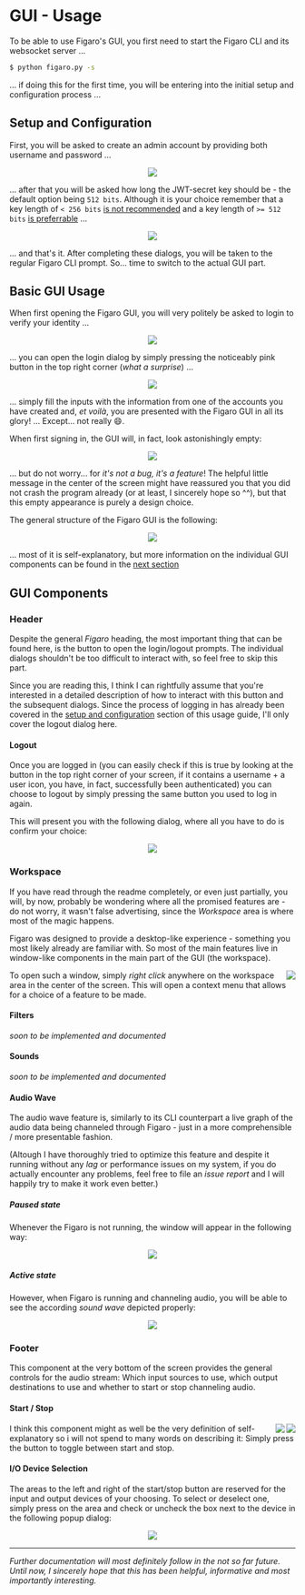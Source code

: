 # GUI - Usage

To be able to use Figaro's GUI, you first need to start the Figaro CLI and its websocket server ...

```bash
$ python figaro.py -s
```

... if doing this for the first time, you will be entering into the initial setup and configuration process ...

## Setup and Configuration

First, you will be asked to create an admin account by providing both username and password ... 

<p align="center">
  <img src="../media/gui/setup-1.JPG">
</p>

... after that you will be asked how long the JWT-secret key should be - the default option being `512 bits`. Although it is your choice remember that a key length of `< 256 bits` [is not recommended](https://tools.ietf.org/html/rfc7518#section-3.2) and a key length of `>= 512 bits` [is preferrable](https://auth0.com/blog/brute-forcing-hs256-is-possible-the-importance-of-using-strong-keys-to-sign-jwts/) ...

<p align="center">
  <img src="../media/gui/setup-2.JPG">
</p>

... and that's it. After completing these dialogs, you will be taken to the regular Figaro CLI prompt. So... time to switch to the actual GUI part.

## Basic GUI Usage

When first opening the Figaro GUI, you will very politely be asked to login to verify your identity ...

<p align="center">
  <img src="../media/gui/basic-1.JPG">
</p>

... you can open the login dialog by simply pressing the noticeably pink button in the top right corner (_what a surprise_) ...

<p align="center">
  <img src="../media/gui/basic-2.JPG">
</p>

... simply fill the inputs with the information from one of the accounts you have created and, _et voilà_, you are presented with the Figaro GUI in all its glory! ... Except... not really 😄. 

When first signing in, the GUI will, in fact, look astonishingly empty: 

<p align="center">
  <img src="../media/gui/basic-3.JPG">
</p>

... but do not worry... for _it's not a bug, it's a feature_! The helpful little message in the center of the screen might have reassured you that you did not crash the program already (or at least, I sincerely hope so ^^), but that this empty appearance is purely a design choice.

The general structure of the Figaro GUI is the following:

<p align="center">
  <img src="../media/gui/basic-4.JPG">
</p>

... most of it is self-explanatory, but more information on the individual GUI components can be found in the [next section](#gui-components)

## GUI Components

### Header

Despite the general _Figaro_ heading, the most important thing that can be found here, is the button to open the login/logout prompts. The individual dialogs shouldn't be too difficult to interact with, so feel free to skip this part.

Since you are reading this, I think I can rightfully assume that you're interested in a detailed description of how to interact with this button and the subsequent dialogs. Since the process of logging in has already been covered in the [setup and configuration](#setup-and-configuration) section of this usage guide, I'll only cover the logout dialog here.

#### Logout

Once you are logged in (you can easily check if this is true by looking at the button in the top right corner of your screen, if it contains a username + a user icon, you have, in fact, successfully been authenticated) you can choose to logout by simply pressing the same button you used to log in again.

This will present you with the following dialog, where all you have to do is confirm your choice:

<p align="center">
  <img src="../media/gui/logout.JPG">
</p>

### Workspace

If you have read through the readme completely, or even just partially, you will, by now, probably be wondering where all the promised features are - do not worry, it wasn't false advertising, since the _Workspace_ area is where most of the magic happens.

Figaro was designed to provide a desktop-like experience - something you most likely already are familiar with. So most of the main features live in window-like components in the main part of the GUI (the workspace).

<img align="right" src="../media/gui/workspace-1.JPG">

To open such a window, simply _right click_ anywhere on the workspace area in the center of the screen. This will open a context menu that allows for a choice of a feature to be made.

#### Filters

_soon to be implemented and documented_

#### Sounds

_soon to be implemented and documented_

#### Audio Wave

The audio wave feature is, similarly to its CLI counterpart a live graph of the audio data being channeled through Figaro - just in a more comprehensible / more presentable fashion.

(Altough I have thoroughly tried to optimize this feature and despite it running without any _lag_ or performance issues on my system, if you do actually encounter any problems, feel free to file an _issue report_ and I will happily try to make it work even better.)

##### Paused state

Whenever the Figaro is not running, the window will appear in the following way:

<p align="center">
  <img src="../media/gui/audio-wave-paused.JPG">
</p>

##### Active state

However, when Figaro is running and channeling audio, you will be able to see the according _sound wave_ depicted properly:

<p align="center">
  <img src="../media/gui/audio-wave.gif">
</p>

### Footer

This component at the very bottom of the screen provides the general controls for the audio stream: Which input sources to use, which output destinations to use and whether to start or stop channeling audio.

#### Start / Stop

<img align="right" src="../media/gui/stop.JPG">
<img align="right" src="../media/gui/start.JPG">

I think this component might as well be the very definition of self-explanatory so i will not spend to many words on describing it: Simply press the button to toggle between start and stop.

#### I/O Device Selection

The areas to the left and right of the start/stop button are reserved for the input and output devices of your choosing. To select or deselect one, simply press on the area and check or uncheck the box next to the device in the following popup dialog:

<p align="center">
  <img src="../media/gui/input-selection.JPG">
</p>

---

_Further documentation will most definitely follow in the not so far future. Until now, I sincerely hope that this has been helpful, informative and most importantly interesting._